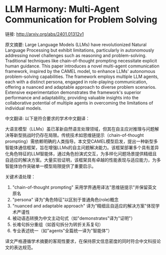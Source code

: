 # LLM Harmony: Multi-Agent Communication for Problem Solving

链接: http://arxiv.org/abs/2401.01312v1

原文摘要:
Large Language Models (LLMs) have revolutionized Natural Language Processing
but exhibit limitations, particularly in autonomously addressing novel
challenges such as reasoning and problem-solving. Traditional techniques like
chain-of-thought prompting necessitate explicit human guidance. This paper
introduces a novel multi-agent communication framework, inspired by the CAMEL
model, to enhance LLMs' autonomous problem-solving capabilities. The framework
employs multiple LLM agents, each with a distinct persona, engaged in
role-playing communication, offering a nuanced and adaptable approach to
diverse problem scenarios. Extensive experimentation demonstrates the
framework's superior performance and adaptability, providing valuable insights
into the collaborative potential of multiple agents in overcoming the
limitations of individual models.

中文翻译:
以下是符合要求的学术中文翻译：

大语言模型（LLMs）虽已革新自然语言处理领域，但其在自主应对推理与问题解决等新型挑战时仍存在局限。传统技术如思维链提示（chain-of-thought prompting）需依赖明确的人类指导。本文受CAMEL模型启发，提出一种新型多智能体通信框架，旨在增强LLMs的自主问题解决能力。该框架部署多个具有差异化角色特征的LLM智能体，通过角色扮演式交互，为多样化问题场景提供精细且自适应的解决方案。大量实验证明，该框架具有卓越的性能表现与适应能力，为多智能体协作突破单一模型局限提供了重要启示。

关键术语处理：
1. "chain-of-thought prompting" 采用学界通用译法"思维链提示"并保留英文原名
2. "persona" 译为"角色特征"以区别于普通角色(role)概念
3. "nuanced and adaptable approach" 译为"精细且自适应的解决方案"体现学术严谨性
4. 被动语态转换为中文主动句式（如"demonstrates"译为"证明"）
5. 长难句拆分重组（如首句拆分为转折关系复句）
6. 专业表述统一（如"agents"全篇统一译为"智能体"）

译文严格遵循学术摘要的客观性要求，在保持原文信息密度的同时符合中文科技论文的表达规范。
